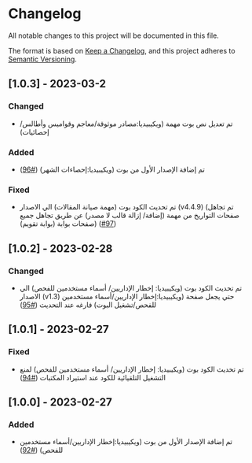 # Changelog

All notable changes to this project will be documented in this file.

The format is based on [Keep a Changelog](https://keepachangelog.com/en/1.0.0/),
and this project adheres to [Semantic Versioning](https://semver.org/spec/v2.0.0.html).

## [1.0.3] - 2023-03-2
### Changed
- تم تعديل نص بوت مهمة (ويكيبيديا:مصادر موثوقة/معاجم وقواميس وأطالس/إحصائيات)
### Added
- تم إضافة الإصدار الأول من بوت (ويكيبيديا:إحصاءات الشهر)  ([#96](https://github.com/loka1/LokasBot/pull/96))
### Fixed
- تم تحديث الكود بوت (مهمة صيانة المقالات) الي الاصدار  (v4.4.9) (تم تجاهل صفحات التواريخ من مهمة (إضافة/ إزالة قالب لا مصدر) عن طريق تجاهل جميع صفحات بوابة (بوابة تقويم)) ([#97](https://github.com/loka1/LokasBot/pull/97))

## [1.0.2] - 2023-02-28
### Changed
- تم تحديث الكود بوت (ويكيبيديا: إخطار الإداريين/ أسماء مستخدمين للفحص) الي الاصدار  (v1.3) حتي يجعل صفحة (ويكيبيديا:إخطار الإداريين/أسماء مستخدمين للفحص/تشغيل البوت) فارغه عند التحديث ([#95](https://github.com/loka1/LokasBot/pull/95))


## [1.0.1] - 2023-02-27
### Fixed
- تم تحديث الكود بوت (ويكيبيديا: إخطار الإداريين/ أسماء مستخدمين للفحص) لمنع التشغيل التلقيائية للكود عند استيراد المكتبات ([#94](https://github.com/loka1/LokasBot/pull/94))

## [1.0.0] - 2023-02-27
### Added
- تم إضافة الإصدار الأول من بوت (ويكيبيديا:إخطار الإداريين/أسماء مستخدمين للفحص)  ([#92](https://github.com/loka1/LokasBot/pull/92))
